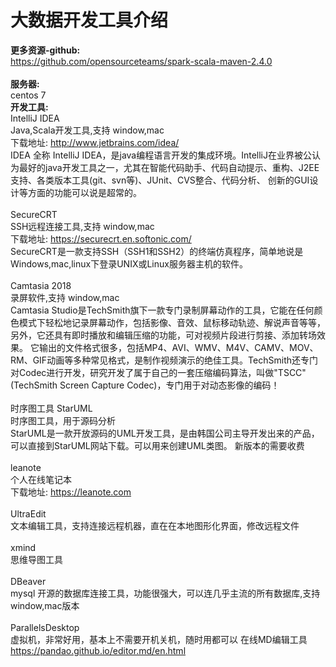 大数据开发工具介绍
==================
**更多资源-github:**<br /><https://github.com/opensourceteams/spark-scala-maven-2.4.0>
<br /><br />
**服务器:**<br />centos 7
<br />
**开发工具:**<br />
IntelliJ IDEA<br />
Java,Scala开发工具,支持 window,mac<br />
下载地址: http://www.jetbrains.com/idea/<br />
IDEA 全称 IntelliJ IDEA，是java编程语言开发的集成环境。IntelliJ在业界被公认为最好的java开发工具之一，尤其在智能代码助手、代码自动提示、重构、J2EE支持、各类版本工具(git、svn等)、JUnit、CVS整合、代码分析、 创新的GUI设计等方面的功能可以说是超常的。
<br /><br />
SecureCRT<br />
SSH远程连接工具,支持 window,mac<br />
下载地址: <https://securecrt.en.softonic.com/><br />
SecureCRT是一款支持SSH（SSH1和SSH2）的终端仿真程序，简单地说是Windows,mac,linux下登录UNIX或Linux服务器主机的软件。
<br /><br />
Camtasia 2018<br />
录屏软件,支持 window,mac<br />
Camtasia Studio是TechSmith旗下一款专门录制屏幕动作的工具，它能在任何颜色模式下轻松地记录屏幕动作，包括影像、音效、鼠标移动轨迹、解说声音等等，另外，它还具有即时播放和编辑压缩的功能，可对视频片段进行剪接、添加转场效果。
它输出的文件格式很多，包括MP4、AVI、WMV、M4V、CAMV、MOV、RM、GIF动画等多种常见格式，是制作视频演示的绝佳工具。TechSmith还专门对Codec进行开发，研究开发了属于自己的一套压缩编码算法，叫做"TSCC" (TechSmith Screen Capture Codec)，专门用于对动态影像的编码！
<br /><br />
时序图工具 StarUML<br />
时序图工具，用于源码分析<br />
StarUML是一款开放源码的UML开发工具，是由韩国公司主导开发出来的产品，可以直接到StarUML网站下载。可以用来创建UML类图。
新版本的需要收费
<br /><br />
leanote<br />
个人在线笔记本<br />
下载地址: <https://leanote.com>
<br /><br />
UltraEdit<br />
文本编辑工具，支持连接远程机器，直在在本地图形化界面，修改远程文件
<br /><br />
xmind<br />
思维导图工具
<br /><br />
DBeaver<br />
mysql 开源的数据库连接工具，功能很强大，可以连几乎主流的所有数据库,支持window,mac版本
<br /><br />
ParallelsDesktop<br />
虚拟机，非常好用，基本上不需要开机关机，随时用都可以
在线MD编辑工具<br />
<https://pandao.github.io/editor.md/en.html>